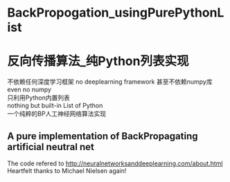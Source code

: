 # BackPropogation_usingPurePythonList
# 反向传播算法_纯Python列表实现     
不依赖任何深度学习框架
no deeplearning framework
甚至不依赖numpy库   
even no numpy       
只利用Python内置列表   
nothing but built-in List of Python     
一个纯粹的BP人工神经网络算法实现         
## A pure implementation of BackPropagating artificial neutral net       
The code refered to http://neuralnetworksanddeeplearning.com/about.html   
Heartfelt thanks to Michael Nielsen again!

